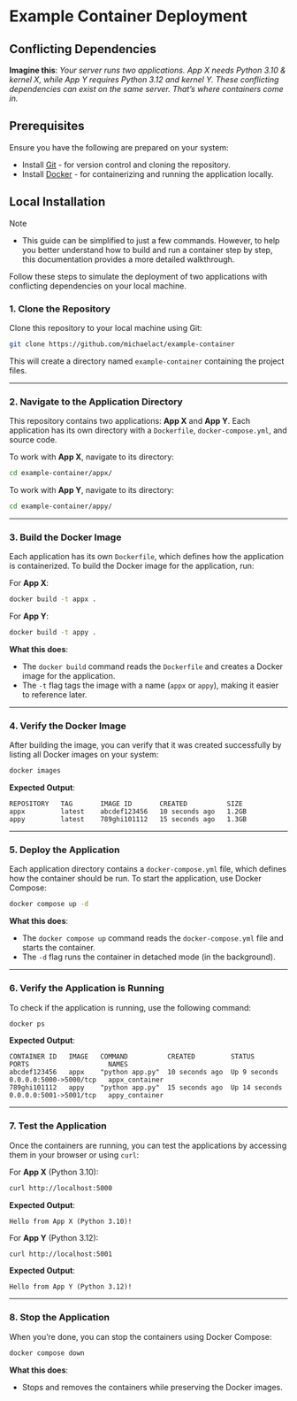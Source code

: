 # Example Container Deployment

## Conflicting Dependencies

**Imagine this**: *Your server runs two applications. App X needs Python 3.10 & kernel X, while App Y requires Python 3.12 and kernel Y. These conflicting dependencies can exist on the same server. That’s where containers come in.*

## Prerequisites

Ensure you have the following are prepared on your system:

- Install [Git](https://git-scm.com/downloads) - for version control and cloning the repository.
- Install [Docker](https://docs.docker.com/engine/install/) - for containerizing and running the application locally.

## Local Installation

> [!NOTE]
>
> - This guide can be simplified to just a few commands. However, to help you better understand how to build and run a container step by step, this documentation provides a more detailed walkthrough.

Follow these steps to simulate the deployment of two applications with conflicting dependencies on your local machine.

### 1. Clone the Repository
Clone this repository to your local machine using Git:
```bash
git clone https://github.com/michaelact/example-container
```

This will create a directory named `example-container` containing the project files.

---

### 2. Navigate to the Application Directory
This repository contains two applications: **App X** and **App Y**. Each application has its own directory with a `Dockerfile`, `docker-compose.yml`, and source code.

To work with **App X**, navigate to its directory:
```bash
cd example-container/appx/
```

To work with **App Y**, navigate to its directory:
```bash
cd example-container/appy/
```

---

### 3. Build the Docker Image
Each application has its own `Dockerfile`, which defines how the application is containerized. To build the Docker image for the application, run:

For **App X**:
```bash
docker build -t appx .
```

For **App Y**:
```bash
docker build -t appy .
```

**What this does**:
- The `docker build` command reads the `Dockerfile` and creates a Docker image for the application.
- The `-t` flag tags the image with a name (`appx` or `appy`), making it easier to reference later.

---

### 4. Verify the Docker Image
After building the image, you can verify that it was created successfully by listing all Docker images on your system:
```bash
docker images
```

**Expected Output**:
```
REPOSITORY   TAG       IMAGE ID       CREATED          SIZE
appx         latest    abcdef123456   10 seconds ago   1.2GB
appy         latest    789ghi101112   15 seconds ago   1.3GB
```

---

### 5. Deploy the Application
Each application directory contains a `docker-compose.yml` file, which defines how the container should be run. To start the application, use Docker Compose:

```bash
docker compose up -d
```

**What this does**:
- The `docker compose up` command reads the `docker-compose.yml` file and starts the container.
- The `-d` flag runs the container in detached mode (in the background).

---

### 6. Verify the Application is Running
To check if the application is running, use the following command:
```bash
docker ps
```

**Expected Output**:
```
CONTAINER ID   IMAGE   COMMAND          CREATED         STATUS         PORTS                    NAMES
abcdef123456   appx    "python app.py"  10 seconds ago  Up 9 seconds   0.0.0.0:5000->5000/tcp   appx_container
789ghi101112   appy    "python app.py"  15 seconds ago  Up 14 seconds  0.0.0.0:5001->5001/tcp   appy_container
```

---

### 7. Test the Application
Once the containers are running, you can test the applications by accessing them in your browser or using `curl`:

For **App X** (Python 3.10):
```bash
curl http://localhost:5000
```
**Expected Output**:
```
Hello from App X (Python 3.10)!
```

For **App Y** (Python 3.12):
```bash
curl http://localhost:5001
```
**Expected Output**:
```
Hello from App Y (Python 3.12)!
```

---

### 8. Stop the Application
When you’re done, you can stop the containers using Docker Compose:
```bash
docker compose down
```

**What this does**:
- Stops and removes the containers while preserving the Docker images.
